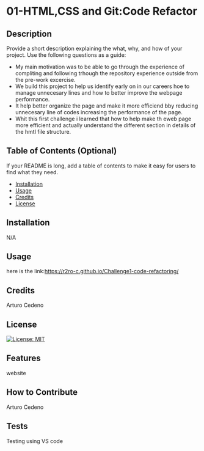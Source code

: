 # 01-HTML,CSS and Git:Code Refactor

## Description

Provide a short description explaining the what, why, and how of your project. Use the following questions as a guide:

- My main motivation was to be able to go through the experience of compliting and following trhough the repository experience outside from the pre-work excercise. 
- We build this project to help us identify early on in our careers hoe to manage unnecesary lines and how to better improve the webpage performance.
- It help better organize the page and make it more efficiend bby reducing unnecesary line of codes increasing the performance of the   page.
- Whit this first challenge i learned that how to help make th eweb page more efficient and actually understand the different section in details of the hmtl file structure.

## Table of Contents (Optional)

If your README is long, add a table of contents to make it easy for users to find what they need.

- [Installation](#installation)
- [Usage](#usage)
- [Credits](#credits)
- [License](#license)

## Installation

N/A

## Usage
here is the link:https://r2ro-c.github.io/Challenge1-code-refactoring/

## Credits

Arturo Cedeno
## License

[![License: MIT](https://img.shields.io/badge/License-MIT-yellow.svg)](https://opensource.org/licenses/MIT)



## Features

website

## How to Contribute

Arturo Cedeno

## Tests

Testing using VS code